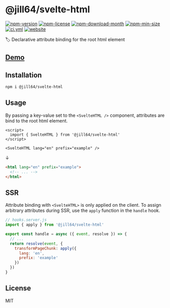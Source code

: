 <!----- BEGIN GHOST DOCS HEADER ----->

# @jill64/svelte-html


<!----- BEGIN GHOST DOCS BADGES ----->
<a href="https://npmjs.com/package/@jill64/svelte-html"><img src="https://img.shields.io/npm/v/@jill64/svelte-html" alt="npm-version" /></a> <a href="https://npmjs.com/package/@jill64/svelte-html"><img src="https://img.shields.io/npm/l/@jill64/svelte-html" alt="npm-license" /></a> <a href="https://npmjs.com/package/@jill64/svelte-html"><img src="https://img.shields.io/npm/dm/@jill64/svelte-html" alt="npm-download-month" /></a> <a href="https://npmjs.com/package/@jill64/svelte-html"><img src="https://img.shields.io/bundlephobia/min/@jill64/svelte-html" alt="npm-min-size" /></a> <a href="https://github.com/jill64/svelte-html/actions/workflows/ci.yml"><img src="https://github.com/jill64/svelte-html/actions/workflows/ci.yml/badge.svg" alt="ci.yml" /></a> <a href="https://svelte-html.jill64.dev"><img src="https://img.shields.io/website?up_message=working&down_message=down&url=https%3A%2F%2Fsvelte-html.jill64.dev" alt="website" /></a>
<!----- END GHOST DOCS BADGES ----->


🏷️ Declarative attribute binding for the root html element

## [Demo](https://svelte-html.jill64.dev)

<!----- END GHOST DOCS HEADER ----->

## Installation

```sh
npm i @jill64/svelte-html
```

## Usage

By passing a key-value set to the `<SvelteHTML />` component, attributes are bind to the root html element.

```svelte
<script>
  import { SvelteHTML } from '@jill64/svelte-html'
</script>

<SvelteHTML lang="en" prefix="example" />
```

↓

```html
<html lang="en" prefix="example">
  <!-- ... -->
</html>
```

## SSR

Attribute binding with `<SvelteHTML>` is only applied on the client.
To assign arbitrary attributes during SSR, use the `apply` function in the `handle` hook.

```js
// hooks.server.js
import { apply } from '@jill64/svelte-html'

export const handle = async ({ event, resolve }) => {
  // ...
  return resolve(event, {
    transformPageChunk: apply({
      lang: 'en',
      prefix: 'example'
    })
  })
}
```

<!----- BEGIN GHOST DOCS FOOTER ----->

## License

MIT

<!----- END GHOST DOCS FOOTER ----->
